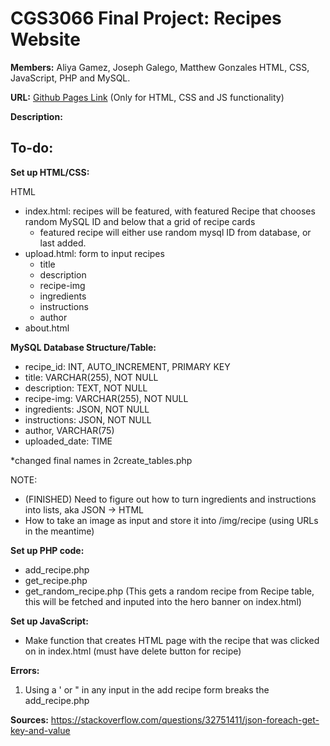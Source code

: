 # CGS3066 Final Project: Recipes Website

**Members:** Aliya Gamez, Joseph Galego, Matthew Gonzales
HTML, CSS, JavaScript, PHP and MySQL.

**URL:** [Github Pages Link](https://aliya-gamez.github.io/cgs3066_final_project/) (Only for HTML, CSS and JS functionality)

**Description:**

## To-do:

**Set up HTML/CSS:**

HTML
- index.html: recipes will be featured, with featured Recipe that chooses random MySQL ID and below that a grid of recipe cards
    - featured recipe will either use random mysql ID from database, or last added.
- upload.html: form to input recipes
    - title
    - description
    - recipe-img
    - ingredients
    - instructions
    - author
- about.html

**MySQL Database Structure/Table:**

- recipe_id: INT, AUTO_INCREMENT, PRIMARY KEY
- title: VARCHAR(255), NOT NULL
- description: TEXT, NOT NULL
- recipe-img: VARCHAR(255), NOT NULL
- ingredients: JSON, NOT NULL
- instructions: JSON, NOT NULL
- author, VARCHAR(75)
- uploaded_date: TIME

*changed final names in 2create_tables.php


NOTE:
- (FINISHED) Need to figure out how to turn ingredients and instructions into lists, aka JSON -> HTML
- How to take an image as input and store it into /img/recipe (using URLs in the meantime)

**Set up PHP code:**

- add_recipe.php
- get_recipe.php
- get_random_recipe.php (This gets a random recipe from Recipe table, this will be fetched and inputed into the hero banner on index.html)

**Set up JavaScript:**
- Make function that creates HTML page with the recipe that was clicked on in index.html (must have delete button for recipe)

**Errors:**

1. Using a ' or " in any input in the add recipe form breaks the add_recipe.php

**Sources:**
https://stackoverflow.com/questions/32751411/json-foreach-get-key-and-value


